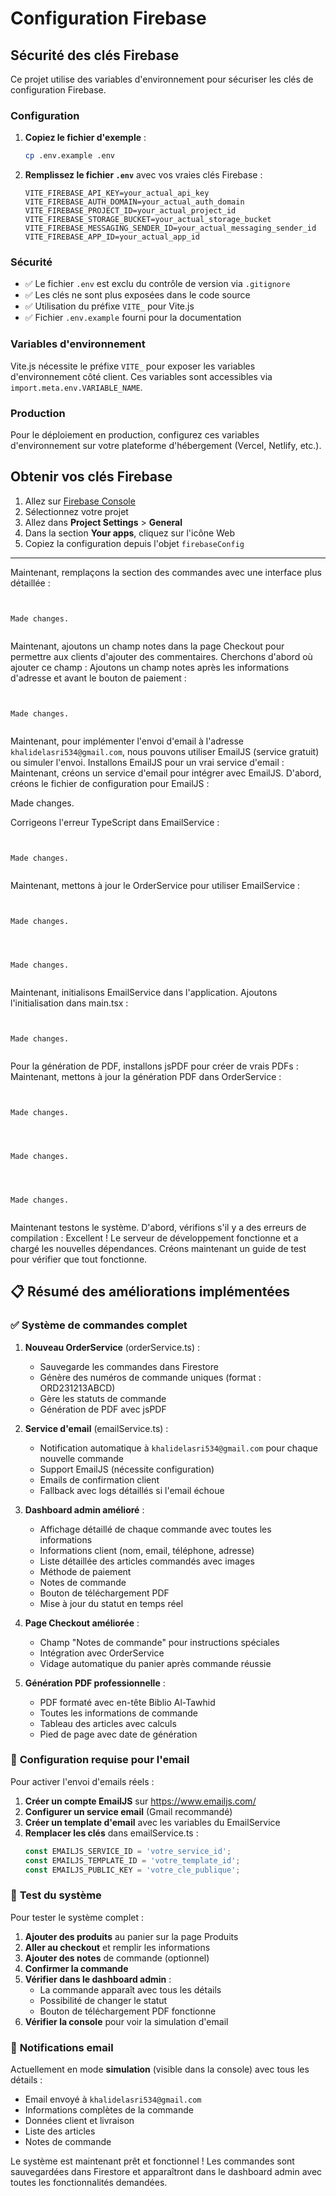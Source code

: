 # Configuration Firebase

## Sécurité des clés Firebase

Ce projet utilise des variables d'environnement pour sécuriser les clés de configuration Firebase.

### Configuration

1. **Copiez le fichier d'exemple** :
   ```bash
   cp .env.example .env
   ```

2. **Remplissez le fichier `.env`** avec vos vraies clés Firebase :
   ```
   VITE_FIREBASE_API_KEY=your_actual_api_key
   VITE_FIREBASE_AUTH_DOMAIN=your_actual_auth_domain
   VITE_FIREBASE_PROJECT_ID=your_actual_project_id
   VITE_FIREBASE_STORAGE_BUCKET=your_actual_storage_bucket
   VITE_FIREBASE_MESSAGING_SENDER_ID=your_actual_messaging_sender_id
   VITE_FIREBASE_APP_ID=your_actual_app_id
   ```

### Sécurité

- ✅ Le fichier `.env` est exclu du contrôle de version via `.gitignore`
- ✅ Les clés ne sont plus exposées dans le code source
- ✅ Utilisation du préfixe `VITE_` pour Vite.js
- ✅ Fichier `.env.example` fourni pour la documentation

### Variables d'environnement

Vite.js nécessite le préfixe `VITE_` pour exposer les variables d'environnement côté client. Ces variables sont accessibles via `import.meta.env.VARIABLE_NAME`.

### Production

Pour le déploiement en production, configurez ces variables d'environnement sur votre plateforme d'hébergement (Vercel, Netlify, etc.).

## Obtenir vos clés Firebase

1. Allez sur [Firebase Console](https://console.firebase.google.com/)
2. Sélectionnez votre projet
3. Allez dans **Project Settings** > **General**
4. Dans la section **Your apps**, cliquez sur l'icône Web
5. Copiez la configuration depuis l'objet `firebaseConfig`
------------------------------------------
Maintenant, remplaçons la section des commandes avec une interface plus détaillée : 
```


Made changes.


```
Maintenant, ajoutons un champ notes dans la page Checkout pour permettre aux clients d'ajouter des commentaires. Cherchons d'abord où ajouter ce champ : Ajoutons un champ notes après les informations d'adresse et avant le bouton de paiement : 
```


Made changes.


```
Maintenant, pour implémenter l'envoi d'email à l'adresse `khalidelasri534@gmail.com`, nous pouvons utiliser EmailJS (service gratuit) ou simuler l'envoi. Installons EmailJS pour un vrai service d'email : Maintenant, créons un service d'email pour intégrer avec EmailJS. D'abord, créons le fichier de configuration pour EmailJS : 

Made changes.

Corrigeons l'erreur TypeScript dans EmailService : 
```


Made changes.


```
Maintenant, mettons à jour le OrderService pour utiliser EmailService : 
```


Made changes.


```

```


Made changes.


```
Maintenant, initialisons EmailService dans l'application. Ajoutons l'initialisation dans main.tsx : 
```


Made changes.


```
Pour la génération de PDF, installons jsPDF pour créer de vrais PDFs : Maintenant, mettons à jour la génération PDF dans OrderService : 
```


Made changes.


```

```


Made changes.


```

```


Made changes.


```
Maintenant testons le système. D'abord, vérifions s'il y a des erreurs de compilation : Excellent ! Le serveur de développement fonctionne et a chargé les nouvelles dépendances. Créons maintenant un guide de test pour vérifier que tout fonctionne.

## 📋 Résumé des améliorations implémentées

### ✅ **Système de commandes complet**

1. **Nouveau OrderService** (orderService.ts) :
   - Sauvegarde les commandes dans Firestore
   - Génère des numéros de commande uniques (format : ORD231213ABCD)
   - Gère les statuts de commande
   - Génération de PDF avec jsPDF

2. **Service d'email** (emailService.ts) :
   - Notification automatique à `khalidelasri534@gmail.com` pour chaque nouvelle commande
   - Support EmailJS (nécessite configuration)
   - Emails de confirmation client
   - Fallback avec logs détaillés si l'email échoue

3. **Dashboard admin amélioré** :
   - Affichage détaillé de chaque commande avec toutes les informations
   - Informations client (nom, email, téléphone, adresse)
   - Liste détaillée des articles commandés avec images
   - Méthode de paiement
   - Notes de commande
   - Bouton de téléchargement PDF
   - Mise à jour du statut en temps réel

4. **Page Checkout améliorée** :
   - Champ "Notes de commande" pour instructions spéciales
   - Intégration avec OrderService
   - Vidage automatique du panier après commande réussie

5. **Génération PDF professionnelle** :
   - PDF formaté avec en-tête Biblio Al-Tawhid
   - Toutes les informations de commande
   - Tableau des articles avec calculs
   - Pied de page avec date de génération

### 🔧 **Configuration requise pour l'email**

Pour activer l'envoi d'emails réels :

1. **Créer un compte EmailJS** sur https://www.emailjs.com/
2. **Configurer un service email** (Gmail recommandé)
3. **Créer un template d'email** avec les variables du EmailService
4. **Remplacer les clés** dans emailService.ts :
   ```typescript
   const EMAILJS_SERVICE_ID = 'votre_service_id';
   const EMAILJS_TEMPLATE_ID = 'votre_template_id';
   const EMAILJS_PUBLIC_KEY = 'votre_cle_publique';
   ```

### 🎯 **Test du système**

Pour tester le système complet :

1. **Ajouter des produits** au panier sur la page Produits
2. **Aller au checkout** et remplir les informations
3. **Ajouter des notes** de commande (optionnel)
4. **Confirmer la commande**
5. **Vérifier dans le dashboard admin** :
   - La commande apparaît avec tous les détails
   - Possibilité de changer le statut
   - Bouton de téléchargement PDF fonctionne
6. **Vérifier la console** pour voir la simulation d'email

### 📧 **Notifications email**

Actuellement en mode **simulation** (visible dans la console) avec tous les détails :
- Email envoyé à `khalidelasri534@gmail.com`
- Informations complètes de la commande
- Données client et livraison
- Liste des articles
- Notes de commande

Le système est maintenant prêt et fonctionnel ! Les commandes sont sauvegardées dans Firestore et apparaîtront dans le dashboard admin avec toutes les fonctionnalités demandées.